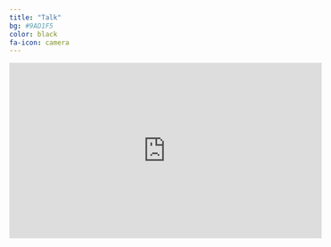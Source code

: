```yaml
---
title: "Talk"
bg: #9AD1F5
color: black
fa-icon: camera
---
```


<center>
<iframe width="560" height="315" src="https://www.youtube.com/embed/2BgnmpXoB8g" frameborder="0" allow="accelerometer; autoplay; encrypted-media; gyroscope; picture-in-picture" allowfullscreen></iframe>
</center>
